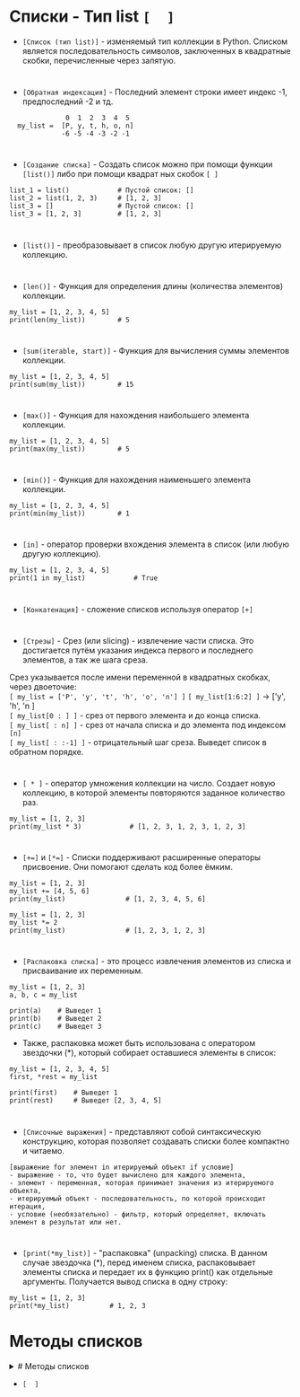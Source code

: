 # Списки - Тип list `[  ]`

- `[Список (тип list)]` - изменяемый тип коллекции в Python. Списком является последовательность символов, заключенных в квадратные скобки, перечисленные через запятую.  
#
- `[Обратная индексация]` - Последний элемент строки имеет индекс -1, предпоследний -2 и тд.

```
              0  1  2  3  4  5
  my_list =  [P, y, t, h, o, n]
             -6 -5 -4 -3 -2 -1
```
#
- `[Создание списка]` - Создать список можно при помощи функции `[list()]` либо при помощи квадрат ных скобок `[ ]`
```
list_1 = list()            # Пустой список: []
list_2 = list(1, 2, 3)     # [1, 2, 3]
list_3 = []                # Пустой список: []
list_3 = [1, 2, 3]         # [1, 2, 3]
```
#
- `[list()]` - преобразовывает в список любую другую итерируемую коллекцию.
#
- `[len()]` - Функция для определения длины (количества элементов) коллекции.
```
my_list = [1, 2, 3, 4, 5]
print(len(my_list))        # 5
```
#
- `[sum(iterable, start)]` - Функция для вычисления суммы элементов коллекции. 
```
my_list = [1, 2, 3, 4, 5]
print(sum(my_list))        # 15
```
#
- `[max()]` - Функция для нахождения наибольшего элемента коллекции.
```
my_list = [1, 2, 3, 4, 5]
print(max(my_list))        # 5
```
#
- `[min()]` - Функция для нахождения наименьшего элемента коллекции.
```
my_list = [1, 2, 3, 4, 5]
print(min(my_list))        # 1
```
#
- `[in]` - оператор проверки вхождения элемента в список (или любую другую коллекцию).
```
my_list = [1, 2, 3, 4, 5]
print(1 in my_list)            # True
```
#
- `[Конкатенация]` - сложение списков используя оператор `[+]`
#
- `[Стрезы]` - Срез (или slicing) - извлечение части списка. Это достигается путём указания индекса первого и последнего элементов, а так же шага среза.

Срез указывается после имени переменной в квадратных скобках, через двоеточие:  
 `[ my_list = ['P', 'y', 't', 'h', 'o', 'n'] ]`
 `[ my_list[1:6:2] ]` -> ['y', 'h', 'n ]  
 `[ my_list[0 : ] ]` - срез от первого элемента и до конца списка.  
 `[ my_list[ : n] ]` - срез от начала списка и до элемента под индексом `[n]`  
 `[ my_list[ : :-1] ]` - отрицательный шаг среза. Выведет список в обратном порядке.  
 #
- `[ * ]` - оператор умножения коллекции на число. Создает новую коллекцию, в которой элементы повторяются заданное количество раз.
```
my_list = [1, 2, 3]
print(my_list * 3)            # [1, 2, 3, 1, 2, 3, 1, 2, 3]
```
#
- `[+=]` и `[*=]` - Списки поддерживают расширенные операторы присвоение. Они помогают сделать код более ёмким.
```
my_list = [1, 2, 3]
my_list += [4, 5, 6]
print(my_list)               # [1, 2, 3, 4, 5, 6]

my_list = [1, 2, 3]
my_list *= 2
print(my_list)               # [1, 2, 3, 1, 2, 3]
```
# 
- `[Распаковка списка]` - это процесс извлечения элементов из списка и присваивание их переменным.
```
my_list = [1, 2, 3]
a, b, c = my_list

print(a)    # Выведет 1
print(b)    # Выведет 2
print(c)    # Выведет 3
```
- Также, распаковка может быть использована с оператором звездочки (*), который собирает оставшиеся элементы в список:
```
my_list = [1, 2, 3, 4, 5]
first, *rest = my_list

print(first)    # Выведет 1
print(rest)     # Выведет [2, 3, 4, 5]
```
#
- `[Списочные выражения]` - представляют собой синтаксическую конструкцию, которая позволяет создавать списки более компактно и читаемо.
```
[выражение for элемент in итерируемый объект if условие]
- выражение - то, что будет вычислено для каждого элемента,
- элемент - переменная, которая принимает значения из итерируемого объекта,
- итерируемый объект - последовательность, по которой происходит итерация,
- условие (необязательно) - фильтр, который определяет, включать элемент в результат или нет.
```
#
- `[print(*my_list)]` - "распаковка" (unpacking) списка. В данном случае звездочка (*), перед именем списка, распаковывает элементы списка и передает их в функцию print() как отдельные аргументы. Получается вывод списка в одну строку:
```
my_list = [1, 2, 3]
print(*my_list)          # 1, 2, 3
```
# Методы списков

   <details>
  <summary> # Методы списков </summary>
  
- `[Методы]` - это специальные функции, применяемые к строковым объектам. Они позволяют выполнять различные операции. Методы списков вызываются через точечную нотацию, например: ` список.метод() `
#
 ### 1) `[list.append()]` - Добавляет ОДИН элемент в конец списка. Он изменяет оригинальный список и не возвращает новый.
```
my_list = [1, 2, 3]
my_list.append(4)

print(my_list)  # [1, 2, 3, 4]
```
#
 ### 2) `[list.extend()]` - Добавляет элементы другой итерируемой последрвательности в конец текущего списка. Он изменяет оригинальный список и не возвращает новый.
```

```
#
 ### 3) `[del list[index]]` - Оператор удаления элемента из списка по индексу.
- Оператор `[del]` работает и со срезами (`[ del list[index : index] ]`)
```
first_list = [1, 2, 3]
second_list = [4, 5, 6]

first_list.extend(second_list)

print(first_list)  # [1, 2, 3, 4, 5, 6]
```
#
 ### 4) `[list.split()]` - Строковый метод. Разделяет строку поэлеметно и создаёт из них список. Поумолчанию в качестве разделителя используется пробел. Но можно указать разделитель в скобках метода.
```

```
#
 ### 5) `[' '.join(list)]` - Строковый метод. Собирает строку из элементов списка. В качестве разделителя, указывается элемент в кавычках перед методом
```

```
#
 ### 6) `[list.insert(index, value)]` - Вставляет элемент `[value]` по индексу `[index]`. Вставляет, не заменяет. 
```

```
#
 ### 7) `[list.index(n)]` - Ищет и предаёт индекс элемента  `[n]`.
```

```
#
 ### 8) `[ list.remove(n) ]` - Ищет и удаляет заданный элемент `[n]`.
```

```
#
 ### 9) `[list.pop(index)]` - удаляет элемент по индексу.
```

```
#
 ### 10) `[list.count(n)]` - считает количество вхождений элемента `[n]` в список `[list]`.
```

```
#
 ### 11) `[list.reverse()]` - разворачивает сиписок. 
```

```
#
 ### 12) `[list.clear()]` - очищает список
```

```
#
 ### 13) `[list.copy()]` - Создаёт поверхностную копию списка. Создает новый список, но не копирует вложенные объекты. Вместо этого, он копирует ссылки на эти объекты. Если в оригинальном списке есть вложенные списки или объекты, они останутся общими для обоих списков. Изменения во вложенных объектах будут видны в обоих списках. 
```

```
#
 ### 14) `[print(*list)]` - вывод списка в одну строку.
```

```
#
 ### 15) `[ list.sort() ]` - сортирует список по возрастанию эл-тов.
```

```
#
 ### 16) `[ sorted(list) ]` - ФУНКЦИЯ сортировки. 
```

```
#
  
</details>

- `[  ]`
